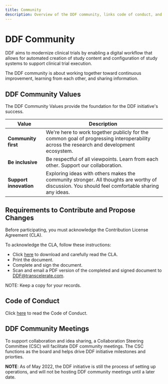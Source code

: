 ```yaml
---
title: Community 
description: Overview of the DDF community, links code of conduct, and community meetings
---
```

# DDF Community

DDF aims to modernize clinical trials by enabling a digital workflow that allows for automated creation of study content and configuration of study systems to support clinical trial execution.

The DDF community is about working together toward continuous improvement, learning from each other, and sharing information.

## DDF Community Values

The DDF Community Values provide the foundation for the DDF initiative's success.

|Value                  |Description                                                                                                       |
|---                    |---                                                                                                               |
|**Community first**    |We're here to work together publicly for the common goal of progressing interoperability across the research and development ecosystem.|
|**Be inclusive**       |Be respectful of all viewpoints. Learn from each other. Support our collaboration.                 |
|**Support innovation** |Exploring ideas with others makes the community stronger. All thoughts are worthy of discussion. You should feel comfortable sharing any ideas.|

## Requirements to Contribute and Propose Changes

Before participating, you must acknowledge the Contribution License Agreement (CLA).

To acknowledge the CLA, follow these instructions:
- Click [here](contributing.md) to download and carefully read the CLA.
- Print the document.
- Complete and sign the document.
- Scan and email a PDF version of the completed and signed document to [DDF@transcelerate.com](mailto:DDF@transcelerate.com?subject=Signed%20CLA).

NOTE: Keep a copy for your records.

## Code of Conduct

Click [here](code-of-conduct.md) to read the Code of Conduct.

## DDF Community Meetings
To support collaboration and idea sharing, a Collaboration Steering Committee (CSC) will facilitate DDF community meetings. The CSC functions as the board and helps drive DDF initiative milestones and priorties.

**NOTE**: As of May 2022, the DDF initiative is still the process of setting up operations, and will not be hosting DDF community meetings until a later date. 

<!-- 
The CSC will host DDF community meetings using a video conferencing technology. 

### Typical DDF Community Meeting Agenda

- 5-10 minutes: Welcome, followed by DDF and ecosystem updates
- 20-30 minutes: Talk and demo on specific topic of the day
- 20-30 minutes: “Ask us anything” and customer feedback discussion

**Submitting DDF Community Meeting Discussion Topics**

Before each DDF community meeting, the CSC will share a proposed agenda.  If you'd like to propose a topic for discussion, respond with a post to [Discussion: Agenda Topics](https://github.com/transcelerate/ddf-home/discussions/categories/community-meetings). 


## Upcoming Meetings


To save a meeting invite, click on the following meeting links:

- TBD: Monthly DDF Product Owner-Vendor Collaboration Q&A Session

**NOTE** - If you're using Outlook for Mac, you may have trouble adding the invitation to your calendar. In order to avoid issues, follow these steps:

- Download the .ics file.
- Open Outlook for the web.
- Drag and drop the .ics file into your calendar.

## Previous Meetings

- TBD
-->